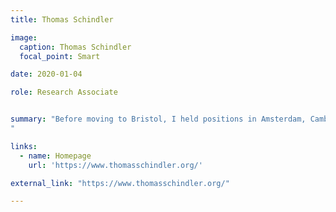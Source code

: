 ```yaml
---
title: Thomas Schindler

image:
  caption: Thomas Schindler
  focal_point: Smart

date: 2020-01-04

role: Research Associate


summary: "Before moving to Bristol, I held positions in Amsterdam, Cambridge and Munich. I specialize in logic, metaphysics, the philosophy of language and the philosophy of mathematics, with a particular focus on deflationary theories of truth and abstract objects, and the semantic and logical paradoxes.
"

links:
  - name: Homepage
    url: 'https://www.thomasschindler.org/'

external_link: "https://www.thomasschindler.org/"

---
```

